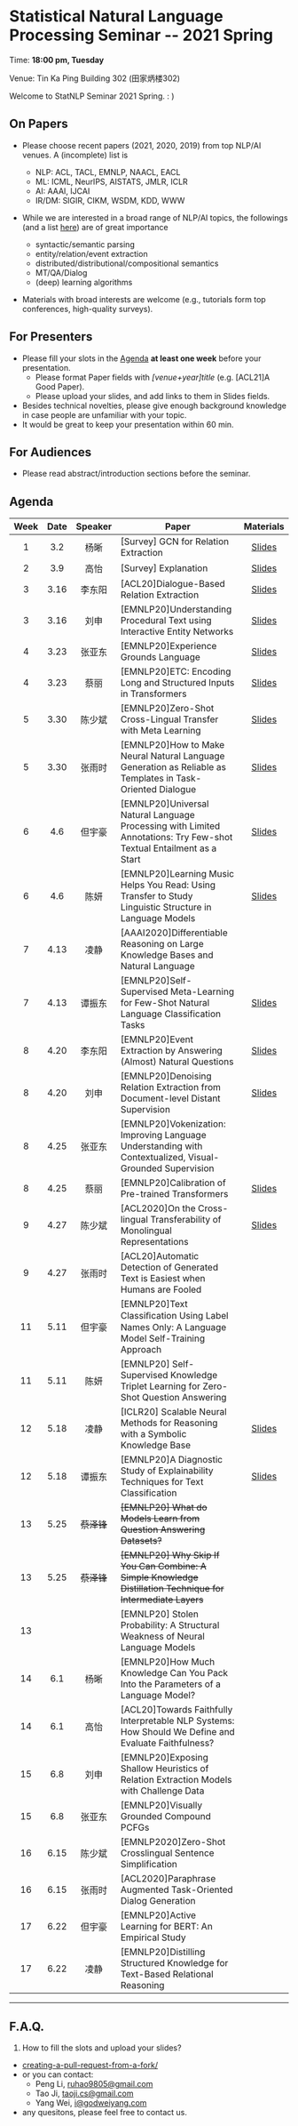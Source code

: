  # Statistical Natural Language Processing Seminar -- 2021 Spring

Time: **18:00 pm, Tuesday**

Venue: Tin Ka Ping Building 302 (田家炳楼302)

Welcome to StatNLP Seminar 2021 Spring. : )

## On Papers

- Please choose recent papers (2021, 2020, 2019) from top NLP/AI venues. A (incomplete) list is
  - NLP: ACL, TACL, EMNLP, NAACL, EACL
  - ML:  ICML, NeurIPS, AISTATS, JMLR, ICLR
  - AI:  AAAI, IJCAI
  - IR/DM: SIGIR, CIKM, WSDM, KDD, WWW

- While we are interested in a broad range of NLP/AI topics, the followings (and a list [here](https://slack-files.com/T22T1UP8Q-FLT6K0WDV-c037db5283)) are of great importance
  - syntactic/semantic parsing
  - entity/relation/event extraction
  - distributed/distributional/compositional semantics
  - MT/QA/Dialog
  - (deep) learning algorithms

- Materials with broad interests are welcome (e.g., tutorials form top conferences, high-quality surveys).

## For Presenters

- Please fill your slots in the [Agenda](#agenda) **at least one week** before your presentation.
  - Please format Paper fields with *[venue+year]title* (e.g. [ACL21]A Good Paper).
  - Please upload your slides, and add links to them in Slides fields.
- Besides technical novelties, please give enough background knowledge in case people are unfamiliar with your topic.
- It would be great to keep your presentation within 60 min.

## For Audiences

- Please read abstract/introduction sections before the seminar.

## Agenda

Week   | Date | Speaker   | Paper   | Materials
:---:  | :---: | :---: | --- | :---:
1      |  3.2 | 杨晰 | [Survey] GCN for Relation Extraction  | [Slides](https://github.com/AntNLP/seminar/blob/79043203eb41efc1f5c6fbe76d1788f9d4cdecc4/2021Spring_StatNLP/week1/GCN_for_RE_xyang.pdf)
2      |  3.9 | 高怡 | [Survey] Explanation | [Slides](https://github.com/AntNLP/seminar/blob/bbd9e114c7356ae3a9475a05156c5a74baa91a13/2021Spring_StatNLP/week2/gaoyi_explanation.pptx)
3      |  3.16 | 李东阳 | [ACL20]Dialogue-Based Relation Extraction | [Slides](https://github.com/AntNLP/seminar/blob/bbd9e114c7356ae3a9475a05156c5a74baa91a13/2021Spring_StatNLP/week3/%E6%9D%8E%E4%B8%9C%E9%98%B3.pptx)
3      |  3.16 |  刘申 | [EMNLP20]Understanding Procedural Text using Interactive Entity Networks | [Slides](https://github.com/AntNLP/seminar/blob/a90ca3642e1dfd31a11ba6d6aaa5820b802d0b09/2021Spring_StatNLP/week3/%E5%88%98%E7%94%B3_CSDN%E5%8D%9A%E5%AE%A2.pdf)
4      |  3.23 | 张亚东 | [EMNLP20]Experience Grounds Language | [Slides](https://github.com/AntNLP/seminar/blob/bbd9e114c7356ae3a9475a05156c5a74baa91a13/2021Spring_StatNLP/week4/%E5%BC%A0%E4%BA%9A%E4%B8%9C.pptx)
4      |  3.23 | 蔡丽 | [EMNLP20]ETC: Encoding Long and Structured Inputs in Transformers | [Slides](https://github.com/AntNLP/seminar/blob/bbd9e114c7356ae3a9475a05156c5a74baa91a13/2021Spring_StatNLP/week4/ETC-%E8%94%A1%E4%B8%BD.pptx)
5      |  3.30 | 陈少斌 | [EMNLP20]Zero-Shot Cross-Lingual Transfer with Meta Learning | [Slides](https://github.com/AntNLP/seminar/blob/bbd9e114c7356ae3a9475a05156c5a74baa91a13/2021Spring_StatNLP/week5/%E9%99%88%E5%B0%91%E6%96%8C.pptx)
5      |  3.30 | 张雨时 | [EMNLP20]How to Make Neural Natural Language Generation as Reliable as Templates in Task-Oriented Dialogue | [Slides](https://github.com/AntNLP/seminar/blob/bbd9e114c7356ae3a9475a05156c5a74baa91a13/2021Spring_StatNLP/week5/%E5%BC%A0%E9%9B%A8%E6%97%B6.pptx)
6      |  4.6 | 但宇豪 | [EMNLP20]Universal Natural Language Processing with Limited Annotations: Try Few-shot Textual Entailment as a Start | [Slides](https://github.com/AntNLP/seminar/blob/bbd9e114c7356ae3a9475a05156c5a74baa91a13/2021Spring_StatNLP/week6/%E4%BD%86%E5%AE%87%E8%B1%AA-UFO.pptx)
6      |  4.6 | 陈妍 | [EMNLP20]Learning Music Helps You Read: Using Transfer to Study Linguistic Structure in Language Models | [Slides](https://github.com/AntNLP/seminar/blob/c3792d07c395361ac84d2721e5a50746c693ddd3/2021Spring_StatNLP/week6/%E9%99%88%E5%A6%8D.pdf)
7      |  4.13 | 凌静 | [AAAI2020]Differentiable Reasoning on Large Knowledge Bases and Natural Language | 
7      |  4.13 | 谭振东 | [EMNLP20]Self-Supervised Meta-Learning for Few-Shot Natural Language Classification Tasks | [Slides](https://github.com/AntNLP/seminar/blob/10da82c3df6844417b58529465f47752dbd6e840/2021Spring_StatNLP/week7/%E8%B0%AD%E6%8C%AF%E4%B8%9C.pdf)
8      |  4.20 |  李东阳 | [EMNLP20]Event Extraction by Answering (Almost) Natural Questions | [Slides](https://github.com/AntNLP/seminar/blob/a450725ad9a413bf5744a2ec963ddf3e40b5bab5/2021Spring_StatNLP/week8/%E6%9D%8E%E4%B8%9C%E9%98%B3.pdf)
8      |  4.20 |  刘申 | [EMNLP20]Denoising Relation Extraction from Document-level Distant Supervision | [Slides](https://github.com/AntNLP/seminar/blob/798a259857b1ca04a23bb5b7bb3755a12f2d7bbd/2021Spring_StatNLP/week8/%E5%88%98%E7%94%B3.pptx)
8      |  4.25 | 张亚东 | [EMNLP20]Vokenization: Improving Language Understanding with Contextualized, Visual-Grounded Supervision | 
8      |  4.25 | 蔡丽 | [EMNLP20]Calibration of Pre-trained Transformers | [Slides](https://github.com/AntNLP/seminar/blob/10142323065af67c36100d49b21d6ce36f578579/2021Spring_StatNLP/week8/%E8%94%A1%E4%B8%BD.pdf)
9      |  4.27 | 陈少斌 | [ACL2020]On the Cross-lingual Transferability of Monolingual Representations | [Slides](https://github.com/AntNLP/seminar/blob/4b510fb2aa4e03995c23402fe178eced2dad0c84/2021Spring_StatNLP/week9/%E9%99%88%E5%B0%91%E6%96%8C_4_27.pptx)
9      |  4.27 | 张雨时 | [ACL20]Automatic Detection of Generated Text is Easiest when Humans are Fooled | 
11      |  5.11 | 但宇豪 | [EMNLP20]Text Classiﬁcation Using Label Names Only: A Language Model Self-Training Approach | 
11      |  5.11 | 陈妍 | [EMNLP20] Self-Supervised Knowledge Triplet Learning for Zero-Shot Question Answering | 
12      |  5.18 | 凌静 | [ICLR20] Scalable Neural Methods for Reasoning with a Symbolic Knowledge Base | [Slides](https://github.com/AntNLP/seminar/blob/eaf47470c1fb59d5ea955d264e4ea681bbacff70/2021Spring_StatNLP/week12/%E5%87%8C%E9%9D%99.pdf)
12      |  5.18 | 谭振东 |[EMNLP20]A Diagnostic Study of Explainability Techniques for Text Classification  | [Slides](https://github.com/AntNLP/seminar/blob/384633c098cafb938c69332fd867992aff33cabd/2021Spring_StatNLP/week12/%E8%B0%AD%E6%8C%AF%E4%B8%9C.pdf)
13      |  5.25 | ~~蔡泽锋~~ | ~~[EMNLP20] What do Models Learn from Question Answering Datasets?~~| 
13      |  5.25 | ~~蔡泽锋~~ | ~~[EMNLP20] Why Skip If You Can Combine: A Simple Knowledge Distillation Technique for Intermediate Layers~~ | 
13      |       |       | [EMNLP20] Stolen Probability: A Structural Weakness of Neural Language Models | 
14      |  6.1 | 杨晰 | [EMNLP20]How Much Knowledge Can You Pack Into the Parameters of a Language Model? | 
14      |  6.1 | 高怡 | [ACL20]Towards Faithfully Interpretable NLP Systems: How Should We Define and Evaluate Faithfulness? | 
15      |  6.8 | 刘申 | [EMNLP20]Exposing Shallow Heuristics of Relation Extraction Models with Challenge Data | 
15      |  6.8 | 张亚东 | [EMNLP20]Visually Grounded Compound PCFGs | 
16      |  6.15 | 陈少斌 | [EMNLP2020]Zero-Shot Crosslingual Sentence Simplification | 
16      |  6.15 | 张雨时 | [ACL2020]Paraphrase Augmented Task-Oriented Dialog Generation | 
17      |  6.22 | 但宇豪 | [EMNLP20]Active Learning for BERT: An Empirical Study | 
17      |  6.22 | 凌静 |[EMNLP20]Distilling Structured Knowledge for Text-Based Relational Reasoning  | 


---
## F.A.Q.

1. How to fill the slots and upload your slides?
- [creating-a-pull-request-from-a-fork/](https://help.github.com/articles/creating-a-pull-request-from-a-fork/)
- or you can contact:
  - Peng Li, <ruhao9805@gmail.com>
  - Tao Ji, <taoji.cs@gmail.com>
  - Yang Wei, <i@godweiyang.com>
- any quesitons, please feel free to contact us.
